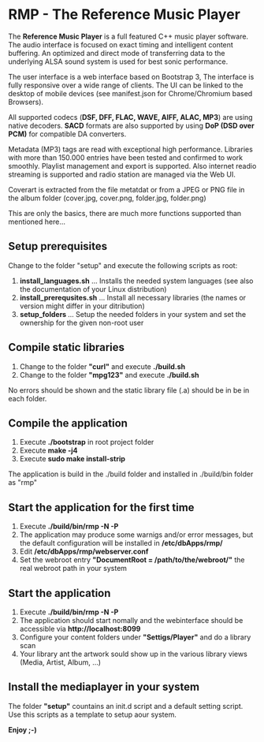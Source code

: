 # RMP - The Reference Music Player

The **Reference Music Player** is a full featured C++ music player software.
The audio interface is focused on exact timing and intelligent content buffering.
An optimized and direct mode of transferring data to the underlying ALSA sound system is used for best sonic performance.

The user interface is a web interface based on Bootstrap 3, The interface is fully responsive over a wide range of clients.
The UI can be linked to the desktop of mobile devices (see manifest.json for Chrome/Chromium based Browsers).

All supported codecs (**DSF, DFF, FLAC, WAVE, AIFF, ALAC, MP3**) are using native decoders.
**SACD** formats are also supported by using **DoP (DSD over PCM)** for compatible DA converters.

Metadata (MP3) tags are read with exceptional high performance. Libraries with more than 150.000 entries have been tested and confirmed to work smoothly.
Playlist management and export is supported. Also internet readio streaming is supported and radio station are managed via the Web UI.

Coverart is extracted from the file metatdat or from a JPEG or PNG file in the album folder (cover.jpg, cover.png, folder.jpg, folder.png)

This are only the basics, there are much more functions supported than mentioned here...

## Setup prerequisites

Change to the folder "setup" and execute the following scripts as root:

1. **install_languages.sh** ... Installs the needed system languages (see also the documentation of your Linux distribution)
2. **install_prerequsites.sh** ... Install all necessary libraries (the names or version might differ in your ditribution)
3. **setup_folders <username>** ... Setup the needed folders in your system and set the ownership for the given non-root user

## Compile static libraries

1. Change to the folder **"curl"** and execute **./build.sh**
2. Change to the folder **"mpg123"** and execute **./build.sh**

No errors should be shown and the static library file (.a) should be in be in each folder.

## Compile the application

1. Execute **./bootstrap** in root project folder
2. Execute **make -j4**
3. Execute **sudo make install-strip**

The application is build in the ./build folder and installed in ./build/bin folder as "rmp"

## Start the application for the first time

1. Execute **./build/bin/rmp -N -P**
2. The application may produce some warnigs and/or error messages, but the default configuration will be installed in **/etc/dbApps/rmp/**
3. Edit **/etc/dbApps/rmp/webserver.conf**
4. Set the webroot entry **"DocumentRoot = /path/to/the/webroot/"** the real webroot path in your system

## Start the application

1. Execute **./build/bin/rmp -N -P**
2. The application should start nomally and the webinterface should be accessible via **http://localhost:8099**
3. Configure your content folders under **"Settigs/Player"** and do a library scan
4. Your library ant the artwork sould show up in the various library views (Media, Artist, Album, ...)

## Install the mediaplayer in your system

The folder **"setup"** countains an init.d script and a default setting script. Use this scripts as a template to setup aour system.

**Enjoy ;-)**
